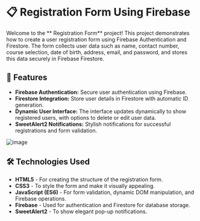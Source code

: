 # 📋 Registration Form Using Firebase

Welcome to the ** Registration Form** project! This project demonstrates how to create a user registration form using Firebase Authentication and Firestore. The form collects user data such as name, contact number, course selection, date of birth, address, email, and password, and stores this data securely in Firebase Firestore.



## 🚀 Features
- **Firebase Authentication:** Secure user authentication using Firebase.
- **Firestore Integration:** Store user details in Firestore with automatic ID generation.
- **Dynamic User Interface:** The interface updates dynamically to show registered users, with options to delete or edit user data.
- **SweetAlert2 Notifications:** Stylish notifications for successful registrations and form validation.

![image](https://github.com/user-attachments/assets/b2b1a9d0-ec5a-4002-965d-88bfc3252ec0)

## 🛠️ Technologies Used
- **HTML5** - For creating the structure of the registration form.
- **CSS3** - To style the form and make it visually appealing.
- **JavaScript (ES6)** - For form validation, dynamic DOM manipulation, and Firebase operations.
- **Firebase** - Used for authentication and Firestore for database storage.
- **SweetAlert2** - To show elegant pop-up notifications.



